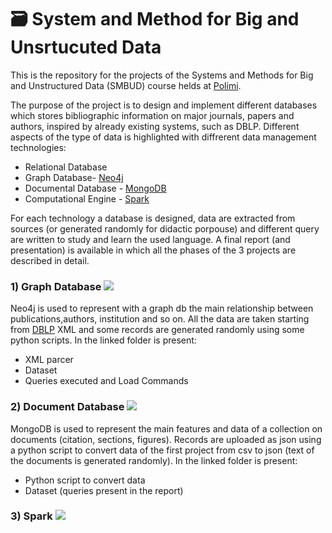 # :card_file_box: System and Method for Big and Unsrtucuted Data
This is the repository for the projects of the Systems and Methods for Big and Unstructured Data (SMBUD) course helds at [Polimi](https://www.polimi.it/).

The purpose of the project is to design and implement different databases which stores bibliographic information on major journals, papers and authors, inspired by already existing systems, such as DBLP. Different aspects of the type of data is highlighted with diffrerent data management technologies:
* Relational Database 
* Graph Database- [Neo4j](https://neo4j.com/)
* Documental Database - [MongoDB](https://www.mongodb.com/it-it)
* Computational Engine - [Spark](https://spark.apache.org/)

For each technology a database is designed, data are extracted from sources (or generated randomly for didactic porpouse) and different query are written to study and learn the used language. A final report (and presentation) is available in which all the phases of the 3 projects are described in detail.

### 1) Graph Database <img src="https://img.shields.io/badge/Neo4j-018bff?&logo=neo4j&logoColor=white">
Neo4j is used to represent with a graph db the main relationship between publications,authors, institution and so on. All the data are taken starting from [DBLP](https://dblp.org/) XML and some records are generated randomly using some python scripts. In the linked folder is present:
 * XML parcer 
 * Dataset 
 * Queries executed and Load Commands 
 
 
 ### 2) Document Database <img src="https://img.shields.io/badge/MongoDB-4EA94B?&logo=mongodb&logoColor=white">
MongoDB is used to represent the main features and data of a collection on documents (citation, sections, figures). Records are uploaded as json using a python script to convert data of the first project from csv to json (text of the documents is generated randomly). In the linked folder is present:
 * Python script to convert data
 * Dataset (queries present in the report)
 
 ### 3) Spark <img src="https://img.shields.io/badge/Apache_Spark-FFFFFF?logo=apachespark&logoColor=#E35A16">
 
 
  

